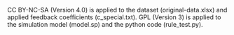 CC BY-NC-SA (Version 4.0) is applied to the dataset (original-data.xlsx) and applied feedback coefficients (c_special.txt).
GPL (Version 3) is applied to the simulation model (model.sp) and the python code (rule_test.py).
